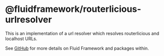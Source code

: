 # @fluidframework/routerlicious-urlresolver

This is an implementation of a url resolver which resolves routerlicious and localhost URLs.

See [GitHub](https://github.com/microsoft/FluidFramework) for more details on Fluid Framework and packages within.

